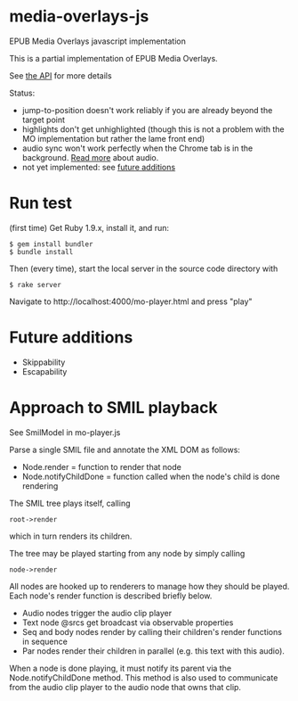 media-overlays-js
=================

EPUB Media Overlays javascript implementation

This is a partial implementation of EPUB Media Overlays.  

See [the API](https://github.com/marisademeglio/media-overlays-js/wiki/api) for more details

Status: 

 * jump-to-position doesn't work reliably if you are already beyond the target point
 * highlights don't get unhighlighted (though this is not a problem with the MO implementation but rather the lame front end)
 * audio sync won't work perfectly when the Chrome tab is in the background. [Read more](https://github.com/marisademeglio/media-overlays-js/wiki/audio#wiki-issue) about audio.
 * not yet implemented: see [future additions](#future-additions)

# Run test

(first time)
Get Ruby 1.9.x, install it, and run:

    $ gem install bundler
    $ bundle install

Then (every time), start the local server in the source code directory with 

    $ rake server

Navigate to http://localhost:4000/mo-player.html and press "play"

# Future additions

 * Skippability
 * Escapability

# Approach to SMIL playback

See SmilModel in mo-player.js 

Parse a single SMIL file and annotate the XML DOM as follows:

 * Node.render = function to render that node
 * Node.notifyChildDone = function called when the node's child is done rendering

The SMIL tree plays itself, calling

    root->render

which in turn renders its children.

The tree may be played starting from any node by simply calling 

    node->render

All nodes are hooked up to renderers to manage how they should be played.  Each node's render function is described briefly below.

 * Audio nodes trigger the audio clip player
 * Text node @srcs get broadcast via observable properties
 * Seq and body nodes render by calling their children's render functions in sequence 
 * Par nodes render their children in parallel (e.g. this text with this audio).

When a node is done playing, it must notify its parent via the Node.notifyChildDone method.  This method is also used to communicate from the audio clip player to the audio node that owns that clip.